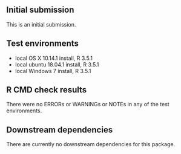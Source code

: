 ## Initial submission
This is an initial submission.

## Test environments
* local OS X 10.14.1 install, R 3.5.1
* local ubuntu 18.04.1 install, R 3.5.1
* local Windows 7 install, R 3.5.1

## R CMD check results
There were no ERRORs or WARNINGs or NOTEs in any of the test environments.

## Downstream dependencies
There are currently no downstream dependencies for this package.
